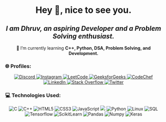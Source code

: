 <h1 align="center">Hey 👋, nice to see you.</h1>
<h2 align="center"><b><i>I am Dhruv, an aspiring Developer and a Problem Solving enthusiast.</i></b></h2>

<p align="center">🌱 I’m currently learning <b>C++, Python, DSA, Problem Solving, and Development.</b></p>

### 🌐 Profiles:
<p align="center">
    <a href="https://discord.gg/#0127">
        <img src="https://img.shields.io/badge/Discord-%237289DA.svg?logo=discord&logoColor=white" alt="Discord">
    </a>
    <a href="https://instagram.com/dhrroovv">
        <img src="https://img.shields.io/badge/Instagram-%23E4405F.svg?logo=Instagram&logoColor=white" alt="Instagram">
    </a>
    <a href="https://leetcode.com/soap_mactavish/">
        <img src="https://img.shields.io/badge/dynamic/json?style=flat-square&labelColor=black&color=%23ffa116&label=Solved&query=solved&url=https%3A%2F%2Fbadge.xyli.tech%2Fapi%2Fusers%2Fpikachu_nit&logo=leetcode&logoColor=yellow" alt="LeetCode">
    </a>
    <a href="https://auth.geeksforgeeks.org/user/dhruvnitj/practice">
        <img src="https://img.shields.io/badge/GeeksforGeeks-gray?style=flat-square&logo=geeksforgeeks&logoColor=35914c" alt="GeeksforGeeks">
    </a>
    <a href="https://www.codechef.com/users/dhruv_nitj_17">
        <img src="https://img.shields.io/badge/CodeChef-%23964B00.svg?style=flat-square&logo=CodeChef&logoColor=white" alt="CodeChef">
    </a>
    <a href="https://linkedin.com/in/dhruv1708">
        <img src="https://img.shields.io/badge/LinkedIn-%230077B5.svg?logo=linkedin&logoColor=white" alt="LinkedIn">
    </a>
    <a href="https://stackoverflow.com/users/18243612">
        <img src="https://img.shields.io/badge/-Stackoverflow-FE7A16?logo=stack-overflow&logoColor=white" alt="Stack Overflow">
    </a>
    <a href="https://twitter.com/dhr_uvvv">
        <img src="https://img.shields.io/badge/Twitter-%231DA1F2.svg?logo=Twitter&logoColor=white" alt="Twitter">
    </a>    
</p>

### 💻 Technologies Used:
<p align="center">
    <img src="https://img.shields.io/badge/c-%2300599C.svg?style=for-the-badge&logo=c&logoColor=white" alt="C">
    <img src="https://img.shields.io/badge/c++-%2300599C.svg?style=for-the-badge&logo=c%2B%2B&logoColor=white" alt="C++">
    <img src="https://img.shields.io/badge/html5-%23E34F26.svg?style=for-the-badge&logo=html5&logoColor=white" alt="HTML5">
    <img src="https://img.shields.io/badge/css3-%231572B6.svg?style=for-the-badge&logo=css3&logoColor=white" alt="CSS3">
    <img src="https://img.shields.io/badge/javascript-%23323330.svg?style=for-the-badge&logo=javascript&logoColor=%23F7DF1E" alt="JavaScript">
    <img src="https://img.shields.io/badge/git-%23F05033.svg?style=for-the-badge&logo=git&logoColor=white alt="git">
    <img src="https://img.shields.io/badge/python-3670A0?style=for-the-badge&logo=python&logoColor=ffdd54" alt="Python">
    <img src="https://img.shields.io/badge/Linux-FCC624?style=for-the-badge&logo=linux&logoColor=black" alt="Linux">
    <img src="https://img.shields.io/badge/mysql-%2300f.svg?style=for-the-badge&logo=mysql&logoColor=white" alt="SQL">
    <img src="https://img.shields.io/badge/TensorFlow-%23FF6F00.svg?style=for-the-badge&logo=TensorFlow&logoColor=white" alt="Tensorflow">
    <img src="https://img.shields.io/badge/scikit--learn-%23F7931E.svg?style=for-the-badge&logo=scikit-learn&logoColor=white" alt="ScikitLearn">
    <img src="https://img.shields.io/badge/pandas-%23150458.svg?style=for-the-badge&logo=pandas&logoColor=white" alt="Pandas">
    <img src="https://img.shields.io/badge/numpy-%23013243.svg?style=for-the-badge&logo=numpy&logoColor=white" alt="Numpy">
    <img src="https://img.shields.io/badge/Keras-%23D00000.svg?style=for-the-badge&logo=Keras&logoColor=white" alt="Keras">
</p>

<!-- Proudly created with GPRM ( https://gprm.itsvg.in ) -->
